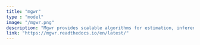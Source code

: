 ```yaml
---
title: "mgwr"
type : "model"
image: "/mgwr.png"
description: "Mgwr provides scalable algorithms for estimation, inference, and prediction using single- and multi-scale geographically-weighted regression models in a variety of generalized linear model frameworks, as well model diagnostics tools"
link: "https://mgwr.readthedocs.io/en/latest/"
---
```


